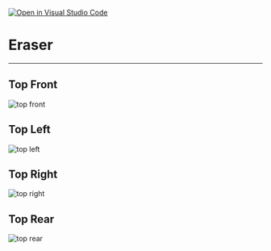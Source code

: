 [![Open in Visual Studio Code](https://classroom.github.com/assets/open-in-vscode-f059dc9a6f8d3a56e377f745f24479a46679e63a5d9fe6f495e02850cd0d8118.svg)](https://classroom.github.com/online_ide?assignment_repo_id=5667358&assignment_repo_type=AssignmentRepo)

# Eraser

---

## Top Front
![top front](https://user-images.githubusercontent.com/55088939/134113311-2b61d033-ba5e-4cfc-9428-f80c543ea999.jpg)


## Top Left
![top left](https://user-images.githubusercontent.com/55088939/134113321-1e9986fc-5f76-47fc-af65-ae1d117e8b1d.jpg)


## Top Right
![top right](https://user-images.githubusercontent.com/55088939/134113343-7956152c-b34b-481e-9a20-8a13cc4f3865.jpg)


## Top Rear

![top rear](https://user-images.githubusercontent.com/55088939/134113332-59217fb3-2130-438f-9866-30969050b56c.jpg)

